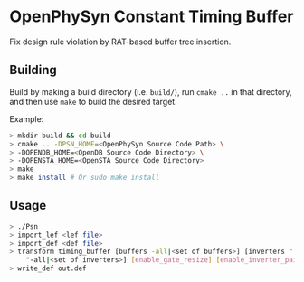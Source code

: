 # OpenPhySyn Constant Timing Buffer

Fix design rule violation by RAT-based buffer tree insertion.

## Building

Build by making a build directory (i.e. `build/`), run `cmake ..` in that directory, and then use `make` to build the desired target.

Example:

```bash
> mkdir build && cd build
> cmake .. -DPSN_HOME=<OpenPhySyn Source Code Path> \
> -DOPENDB_HOME=<OpenDB Source Code Directory> \
> -DOPENSTA_HOME=<OpenSTA Source Code Directory>
> make
> make install # Or sudo make install
```

## Usage

```bash
> ./Psn
> import_lef <lef file>
> import_def <def file>
> transform timing_buffer [buffers -all|<set of buffers>] [inverters "
    "-all|<set of inverters>] [enable_gate_resize] [enable_inverter_pair]
> write_def out.def
```
